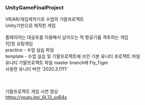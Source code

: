 ### UnityGameFinalProject
VR/AR/게임제작기초 수업의 기말프로젝트<br>
Unity기반으로 제작한 게임<br>
<br>
플레이어는 대공포를 이용해서 날아오는 적 항공기를 격추하는 게임<br>
1인칭 슈팅게임
<br>
practice - 수업 실습 파일 <br>
template - 수업 실습 및 기말프로젝트에 쓰인 기본 유니티 프로젝트 파일 <br>
유니티 기말프로젝트 파일 master branch에 Fly_Tiger <br>
사용한 유니티 버전 '2020.3.17f1'<br>
<br>
<br>
<br>
기말프로젝트 게임 시연 영상 <br>
https://youtu.be/_6L13_xoB4s
